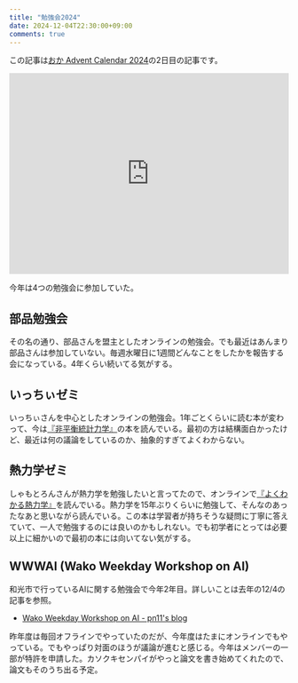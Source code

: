 ```yaml
---
title: "勉強会2024"
date: 2024-12-04T22:30:00+09:00
comments: true
---
```


この記事は[おか Advent Calendar 2024](https://adventar.org/calendars/10997)の2日目の記事です。

<div style="text-align: center;">
<iframe src="https://adventar.org/calendars/10997/embed" width="100%" height="362" frameborder="0" loading="lazy"></iframe>
</div>

今年は4つの勉強会に参加していた。

## 部品勉強会

その名の通り、部品さんを盟主としたオンラインの勉強会。でも最近はあんまり部品さんは参加していない。毎週水曜日に1週間どんなことをしたかを報告する会になっている。4年くらい続いてる気がする。

## いっちぃゼミ

いっちぃさんを中心としたオンラインの勉強会。1年ごとくらいに読む本が変わって、今は[『非平衡統計力学』](https://amzn.to/3ZnLhT8)の本を読んでいる。最初の方は結構面白かったけど、最近は何の議論をしているのか、抽象的すぎてよくわからない。

## 熱力学ゼミ

しゃもとろんさんが熱力学を勉強したいと言ってたので、オンラインで[『よくわかる熱力学』](https://amzn.to/3BccGiZ)を読んでいる。熱力学を15年ぶりくらいに勉強して、そんなのあったなあと思いながら読んでいる。この本は学習者が持ちそうな疑問に丁寧に答えていて、一人で勉強するのには良いのかもしれない。でも初学者にとっては必要以上に細かいので最初の本には向いてない気がする。

## WWWAI (Wako Weekday Workshop on AI)

和光市で行っているAIに関する勉強会で今年2年目。詳しいことは去年の12/4の記事を参照。

- [Wako Weekday Workshop on AI - pn11's blog](https://pn11.github.io/blog/posts/2023/advent1204/)

昨年度は毎回オフラインでやっていたのだが、今年度はたまにオンラインでもやっている。でもやっぱり対面のほうが議論が進むと感じる。今年はメンバーの一部が特許を申請した。カソクキセンパイがやっと論文を書き始めてくれたので、論文もそのうち出る予定。

